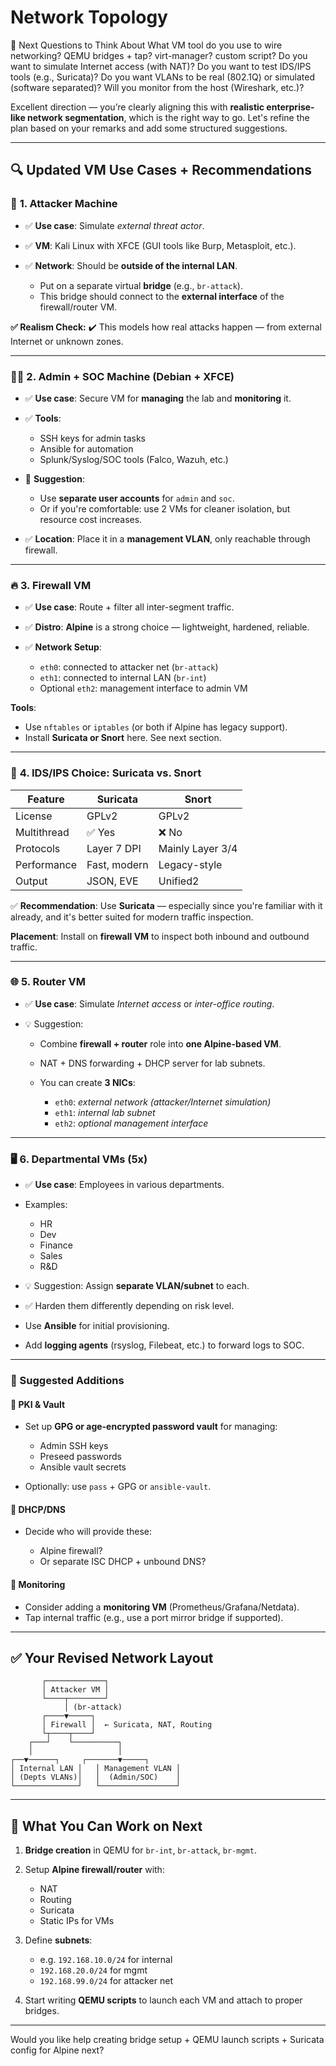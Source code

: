 # Network Topology

🔄 Next Questions to Think About
What VM tool do you use to wire networking? QEMU bridges + tap? virt-manager? custom script?
Do you want to simulate Internet access (with NAT)?
Do you want to test IDS/IPS tools (e.g., Suricata)?
Do you want VLANs to be real (802.1Q) or simulated (software separated)?
Will you monitor from the host (Wireshark, etc.)?


Excellent direction — you’re clearly aligning this with **realistic enterprise-like network segmentation**, which is the right way to go. Let's refine the plan based on your remarks and add some structured suggestions.

---

## 🔍 Updated VM Use Cases + Recommendations

### 🧨 **1. Attacker Machine**

* ✅ **Use case**: Simulate *external threat actor*.
* ✅ **VM**: Kali Linux with XFCE (GUI tools like Burp, Metasploit, etc.).
* ✅ **Network**: Should be **outside of the internal LAN**.

  * Put on a separate virtual **bridge** (e.g., `br-attack`).
  * This bridge should connect to the **external interface** of the firewall/router VM.

**✅ Realism Check:** ✔️ This models how real attacks happen — from external Internet or unknown zones.

---

### 👨‍💻 **2. Admin + SOC Machine (Debian + XFCE)**

* ✅ **Use case**: Secure VM for **managing** the lab and **monitoring** it.
* ✅ **Tools**:

  * SSH keys for admin tasks
  * Ansible for automation
  * Splunk/Syslog/SOC tools (Falco, Wazuh, etc.)
* 🧩 **Suggestion**:

  * Use **separate user accounts** for `admin` and `soc`.
  * Or if you're comfortable: use 2 VMs for cleaner isolation, but resource cost increases.
* ✅ **Location**: Place it in a **management VLAN**, only reachable through firewall.

---

### 🔥 **3. Firewall VM**

* ✅ **Use case**: Route + filter all inter-segment traffic.
* ✅ **Distro**: **Alpine** is a strong choice — lightweight, hardened, reliable.
* ✅ **Network Setup**:

  * `eth0`: connected to attacker net (`br-attack`)
  * `eth1`: connected to internal LAN (`br-int`)
  * Optional `eth2`: management interface to admin VM

**Tools**:

* Use `nftables` or `iptables` (or both if Alpine has legacy support).
* Install **Suricata or Snort** here. See next section.

---

### 🧪 **4. IDS/IPS Choice: Suricata vs. Snort**

| Feature     | **Suricata** | **Snort**        |
| ----------- | ------------ | ---------------- |
| License     | GPLv2        | GPLv2            |
| Multithread | ✅ Yes        | ❌ No             |
| Protocols   | Layer 7 DPI  | Mainly Layer 3/4 |
| Performance | Fast, modern | Legacy-style     |
| Output      | JSON, EVE    | Unified2         |

✅ **Recommendation**: Use **Suricata** — especially since you're familiar with it already, and it's better suited for modern traffic inspection.

**Placement**: Install on **firewall VM** to inspect both inbound and outbound traffic.

---

### 🌐 **5. Router VM**

* ✅ **Use case**: Simulate *Internet access* or *inter-office routing*.
* 💡 Suggestion:

  * Combine **firewall + router** role into **one Alpine-based VM**.
  * NAT + DNS forwarding + DHCP server for lab subnets.
  * You can create **3 NICs**:

    * `eth0`: *external network (attacker/Internet simulation)*
    * `eth1`: *internal lab subnet*
    * `eth2`: *optional management interface*

---

### 🖥️ **6. Departmental VMs (5x)**

* ✅ **Use case**: Employees in various departments.
* Examples:

  * HR
  * Dev
  * Finance
  * Sales
  * R\&D
* 💡 Suggestion: Assign **separate VLAN/subnet** to each.
* ✅ Harden them differently depending on risk level.
* Use **Ansible** for initial provisioning.
* Add **logging agents** (rsyslog, Filebeat, etc.) to forward logs to SOC.

---

### 🧠 Suggested Additions

#### 🔐 PKI & Vault

* Set up **GPG or age-encrypted password vault** for managing:

  * Admin SSH keys
  * Preseed passwords
  * Ansible vault secrets
* Optionally: use `pass` + GPG or `ansible-vault`.

#### 🛜 DHCP/DNS

* Decide who will provide these:

  * Alpine firewall?
  * Or separate ISC DHCP + unbound DNS?

#### 📡 Monitoring

* Consider adding a **monitoring VM** (Prometheus/Grafana/Netdata).
* Tap internal traffic (e.g., use a port mirror bridge if supported).

---

## ✅ Your Revised Network Layout

```
       ┌─────────────┐
       │ Attacker VM │
       └────┬────────┘
            │ (br-attack)
       ┌────▼─────┐
       │ Firewall │  ← Suricata, NAT, Routing
       └┬────┬────┘
    ┌───┘    └──────────┐
    │                   │
┌──▼──────┐     ┌───────▼─────┐
│ Internal LAN │   │ Management VLAN │
│ (Depts VLANs)│   │  (Admin/SOC)    │
└──────────────┘   └─────────────────┘
```

---

## 🔧 What You Can Work on Next

1. **Bridge creation** in QEMU for `br-int`, `br-attack`, `br-mgmt`.
2. Setup **Alpine firewall/router** with:

   * NAT
   * Routing
   * Suricata
   * Static IPs for VMs
3. Define **subnets**:

   * e.g. `192.168.10.0/24` for internal
   * `192.168.20.0/24` for mgmt
   * `192.168.99.0/24` for attacker net
4. Start writing **QEMU scripts** to launch each VM and attach to proper bridges.

---

Would you like help creating bridge setup + QEMU launch scripts + Suricata config for Alpine next?

